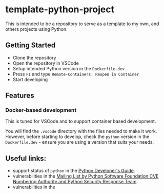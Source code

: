 # template-python-project
This is intended to be a repository to serve as a template to my own, and others projects using Python. 

## Getting Started
- Clone the repository
- Open the repository in VSCode
- Setup intended Python version in the `Dockerfile.dev`
- Press `F1` and type `Remote-Containers: Reopen in Container`
- Start developing

## Features
### Docker-based development
This is tuned for VSCode and to support container based development.

You will find the `.vscode` directory with the files needed to make it work. However, before starting to develop, check the `python` version in the `Dockerfile.dev` - ensure you are using a version that suits your needs.

## Useful links:
- support status of `python` in the [Python Developer's Guide](https://devguide.python.org/versions/#versions).
- vulnerabilities in the [Mailing List by Python Software Foundation CVE Numbering Authority and Python Security Response Team](https://mail.python.org/archives/list/security-announce@python.org/latest).
- vulnerabilities in the 